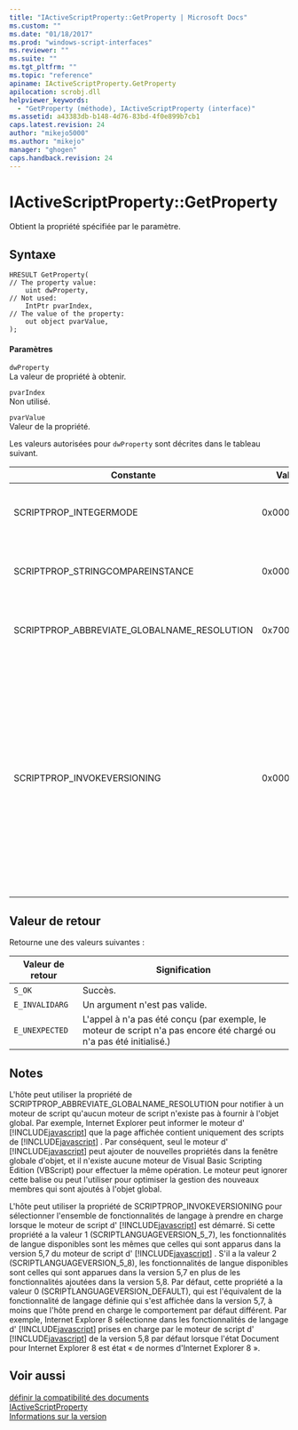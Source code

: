 ```yaml
---
title: "IActiveScriptProperty::GetProperty | Microsoft Docs"
ms.custom: ""
ms.date: "01/18/2017"
ms.prod: "windows-script-interfaces"
ms.reviewer: ""
ms.suite: ""
ms.tgt_pltfrm: ""
ms.topic: "reference"
apiname: IActiveScriptProperty.GetProperty
apilocation: scrobj.dll
helpviewer_keywords: 
  - "GetProperty (méthode), IActiveScriptProperty (interface)"
ms.assetid: a43383db-b148-4d76-83bd-4f0e899b7cb1
caps.latest.revision: 24
author: "mikejo5000"
ms.author: "mikejo"
manager: "ghogen"
caps.handback.revision: 24
---
```

# IActiveScriptProperty::GetProperty
Obtient la propriété spécifiée par le paramètre.  
  
## Syntaxe  
  
```  
HRESULT GetProperty(  
// The property value:  
    uint dwProperty,    
// Not used:  
    IntPtr pvarIndex,    
// The value of the property:   
    out object pvarValue,    
);  
```  
  
#### Paramètres  
 `dwProperty`  
 La valeur de propriété à obtenir.  
  
 `pvarIndex`  
 Non utilisé.  
  
 `pvarValue`  
 Valeur de la propriété.  
  
 Les valeurs autorisées pour `dwProperty` sont décrites dans le tableau suivant.  
  
|Constante|Valeur|Signification|  
|---------------|------------|-------------------|  
|SCRIPTPROP\_INTEGERMODE|0x00003000|Force le moteur de script pour se diviser en mode entier au lieu du mode de virgule flottante.|  
|SCRIPTPROP\_STRINGCOMPAREINSTANCE|0x00003001|Permet la chaîne comparent la fonction du moteur de script à remplacer.|  
|SCRIPTPROP\_ABBREVIATE\_GLOBALNAME\_RESOLUTION|0x70000002|Informe le moteur de script qu'aucun moteur de script n'existe pas à fournir à l'objet global.|  
|SCRIPTPROP\_INVOKEVERSIONING|0x00004000|Force le moteur de script d' [!INCLUDE[javascript](../../javascript/includes/javascript-md.md)] pour sélectionner un ensemble de fonctionnalités de langage à prendre en charge.  L'ensemble de fonctionnalités de langage par défaut prises en charge par le moteur de script d' [!INCLUDE[javascript](../../javascript/includes/javascript-md.md)] équivaut à la fonctionnalité de langage définie qui s'est affichée dans la version 5,7 du moteur de script d' [!INCLUDE[javascript](../../javascript/includes/javascript-md.md)] .|  
  
## Valeur de retour  
 Retourne une des valeurs suivantes :  
  
|Valeur de retour|Signification|  
|----------------------|-------------------|  
|`S_OK`|Succès.|  
|`E_INVALIDARG`|Un argument n'est pas valide.|  
|`E_UNEXPECTED`|L'appel à n'a pas été conçu \(par exemple, le moteur de script n'a pas encore été chargé ou n'a pas été initialisé.\)|  
  
## Notes  
 L'hôte peut utiliser la propriété de SCRIPTPROP\_ABBREVIATE\_GLOBALNAME\_RESOLUTION pour notifier à un moteur de script qu'aucun moteur de script n'existe pas à fournir à l'objet global.  Par exemple, Internet Explorer peut informer le moteur d' [!INCLUDE[javascript](../../javascript/includes/javascript-md.md)] que la page affichée contient uniquement des scripts de [!INCLUDE[javascript](../../javascript/includes/javascript-md.md)] .  Par conséquent, seul le moteur d' [!INCLUDE[javascript](../../javascript/includes/javascript-md.md)] peut ajouter de nouvelles propriétés dans la fenêtre globale d'objet, et il n'existe aucune moteur de Visual Basic Scripting Edition \(VBScript\) pour effectuer la même opération.  Le moteur peut ignorer cette balise ou peut l'utiliser pour optimiser la gestion des nouveaux membres qui sont ajoutés à l'objet global.  
  
 L'hôte peut utiliser la propriété de SCRIPTPROP\_INVOKEVERSIONING pour sélectionner l'ensemble de fonctionnalités de langage à prendre en charge lorsque le moteur de script d' [!INCLUDE[javascript](../../javascript/includes/javascript-md.md)] est démarré.  Si cette propriété a la valeur 1 \(SCRIPTLANGUAGEVERSION\_5\_7\), les fonctionnalités de langue disponibles sont les mêmes que celles qui sont apparus dans la version 5,7 du moteur de script d' [!INCLUDE[javascript](../../javascript/includes/javascript-md.md)] .  S'il a la valeur 2 \(SCRIPTLANGUAGEVERSION\_5\_8\), les fonctionnalités de langue disponibles sont celles qui sont apparues dans la version 5,7 en plus de les fonctionnalités ajoutées dans la version 5,8.  Par défaut, cette propriété a la valeur 0 \(SCRIPTLANGUAGEVERSION\_DEFAULT\), qui est l'équivalent de la fonctionnalité de langage définie qui s'est affichée dans la version 5,7, à moins que l'hôte prend en charge le comportement par défaut différent.  Par exemple, Internet Explorer 8 sélectionne dans les fonctionnalités de langage d' [!INCLUDE[javascript](../../javascript/includes/javascript-md.md)] prises en charge par le moteur de script d' [!INCLUDE[javascript](../../javascript/includes/javascript-md.md)] de la version 5,8 par défaut lorsque l'état Document pour Internet Explorer 8 est état « de normes d'Internet Explorer 8 ».  
  
## Voir aussi  
 [définir la compatibilité des documents](http://msdn.microsoft.com/library/cc288325)   
 [IActiveScriptProperty](../../winscript/reference/iactivescriptproperty.md)   
 [Informations sur la version](../../javascript/reference/javascript-version-information.md)
